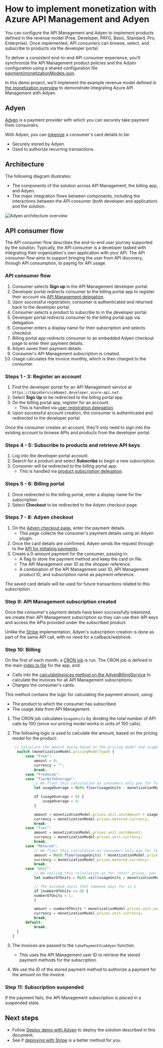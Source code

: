 # How to implement monetization with Azure API Management and Adyen

You can configure the API Management and Adyen to implement products defined in the revenue model (Free, Developer, PAYG, Basic, Standard, Pro, Enterprise). Once implemented, API consumers can browse, select, and subscribe to products via the developer portal.

To deliver a consistent end-to-end API consumer experience, you'll synchronize the API Management product policies and the Adyen configuration using a shared configuration file [payment/monetizationModels.json](../payment/monetizationModels.json).

In this demo project, we'll implement the example revenue model defined in [the monetization overview](https://docs.microsoft.com/azure/api-management/monetization-overview#step-4---design-the-revenue-model) to demonstrate integrating Azure API Management with Adyen.

## Adyen 

[Adyen](https://adyen.com/) is a payment provider with which you can securely take payment from consumers.

With Adyen, you can [tokenize](https://docs.adyen.com/online-payments/tokenization) a consumer's card details to be:

* Securely stored by Adyen.
* Used to authorize recurring transactions.

## Architecture

The following diagram illustrates:
* The components of the solution across API Management, the billing app, and Adyen. 
* The major integration flows between components, including the interactions between the API consumer (both developer and application) and the solution.

![Adyen architecture overview](architecture-adyen.png)

## API consumer flow

The API consumer flow describes the end-to-end user journey supported by the solution. Typically, the API consumer is a developer tasked with integrating their organization's own application with your API. The API consumer flow aims to support bringing the user from API discovery, through API consumption, to paying for API usage.

### API consumer flow

1. Consumer selects **Sign up** in the API Management developer portal.
2. Developer portal redirects consumer to the billing portal app to register their account via [API Management delegation](api-management-howto-setup-delegation.md).
3. Upon successful registration, consumer is authenticated and returned back to the developer portal.
4. Consumer selects a product to subscribe to in the developer portal.
5. Developer portal redirects consumer to the billing portal app via delegation.
6. Consumer enters a display name for their subscription and selects checkout.
7. Billing portal app redirects consumer to an embedded Adyen checkout page to enter their payment details.
8. Adyen saves their payment details.
9. Consumer's API Management subscription is created.
10. Usage calculates the invoice monthly, which is then charged to the consumer.

### Steps 1 - 3: Register an account

1. Find the developer portal for an API Management service at `https://{ApimServiceName}.developer.azure-api.net`.
1. Select **Sign Up** to be redirected to the billing portal app.
1. On the billing portal app, register for an account. 
    * This is handled via [user registration delegation](api-management-howto-setup-delegation.md#-delegating-developer-sign-in-and-sign-up).
1. Upon successful account creation, the consumer is authenticated and redirected to the developer portal.

Once the consumer creates an account, they'll only need to sign into the existing account to browse APIs and products from the developer portal.

### Steps 4 - 5: Subscribe to products and retrieve API keys

1. Log into the developer portal account.
1. Search for a product and select **Subscribe** to begin a new subscription. 
1. Consumer will be redirected to the billing portal app. 
   * This is handled via [product subscription delegation](api-management-howto-setup-delegation.md#-delegating-product-subscription).

### Steps 5 - 6: Billing portal

1. Once redirected to the billing portal, enter a display name for the subscription.
1. Select **Checkout** to be redirected to the Adyen checkout page.

### Steps 7 - 8: Adyen checkout

1. On the [Adyen checkout page](../app/src/views/checkout-adyen.ejs), enter the payment details. 
   * This page collects the consumer's payment details using an Adyen plugin. 
1. Once the card details are confirmed, Adyen sends the request through to the [API for initiating payments](../app/src/routes/adyen.ts). 
1. Create a 0-amount payment for the consumer, passing in:
   * A flag to store the payment method and keep the card on file. 
   * The API Management user ID as the shopper reference.
   * A combination of the API Management user ID, API Management product ID, and subscription name as payment reference.

The saved card details will be used for future transactions related to this subscription.

### Step 9: API Management subscription created

Once the consumer's payment details have been successfully tokenized, we create their API Management subscription so they can use their API keys and access the APIs provided under the subscribed product. 

Unlike the [Stripe](./stripe-deploy.md) implementation, Adyen's subscription creation is done as part of the same API call, with no need for a callback/webhook.

### Step 10: Billing

On the first of each month, a [CRON job](https://www.npmjs.com/package/node-cron) is run. The CRON job is defined in the main [index.ts file](../app/src/index.ts) for the app, and:  
* Calls into the [calculateInvoices method on the AdyenBillingService](../src/services/AdyenBillingService.ts) to calculate the invoices for all API Management subscriptions. 
* Charges the consumer's cards.

This method contains the logic for calculating the payment amount, using:
* The product to which the consumer has subscribed.
* The usage data from API Management.

1. The CRON job calculates `UsageUnits` by dividing the total number of API calls by 100 (since our pricing model works in units of 100 calls).

1. The following logic is used to calculate the amount, based on the pricing model for the product:

    ```ts
     // Calculate the amount owing based on the pricing model and usage
      switch (monetizationModel.pricingModelType) {
          case "Free":
              amount = 0;
              currency = "";
              break;
          case "Freemium":
          case "TierWithOverage":
              // We floor this calculation as consumers only pay for full units used
              let usageOverage = Math.floor(usageUnits - monetizationModel.prices.unit.quota);

              if (usageOverage < 0) {
                  usageOverage = 0;
              }

              amount = monetizationModel.prices.unit.unitAmount + usageOverage * monetizationModel.prices.metered.unitAmount;
              currency = monetizationModel.prices.metered.currency;
              break;
          case "Tier":
              amount = monetizationModel.prices.unit.unitAmount;
              currency = monetizationModel.prices.unit.currency;
              break;
          case "Metered":
              // We floor this calculation as consumers only pay for full units used
              amount = Math.floor(usageUnits) * monetizationModel.prices.metered.unitAmount;
              currency = monetizationModel.prices.metered.currency;
              break;
          case "Unit":
              // We ceiling this calculation as for "Unit" prices, you buy full units at a time
              let numberOfUnits = Math.ceil(usageUnits / monetizationModel.prices.unit.quota);

              // The minimum units that someone pays for is 1
              if (numberOfUnits <= 0) {
              numberOfUnits = 1;
              }

              amount = numberOfUnits * monetizationModel.prices.unit.unitAmount;
              currency = monetizationModel.prices.unit.currency;
              break;
          default:
              break;
      }
    }

    ```

1. The invoices are passed to the `takePaymentViaAdyen` function. 
   * This uses the API Management user ID to retrieve the stored payment methods for the subscription. 
1. We use the ID of the stored payment method to authorize a payment for the amount on the invoice.

### Step 11: Subscription suspended

If the payment fails, the API Management subscription is placed in a suspended state.

## Next steps

* Follow [Deploy demo with Adyen](adyen-deploy.md) to deploy the solution described in this document.
* See if [deploying with Stripe](stripe-details.md) is a better method for you.